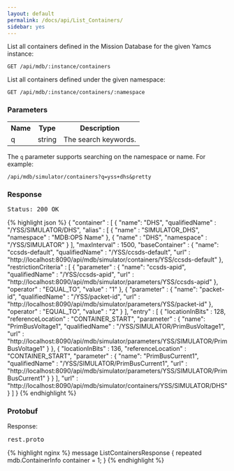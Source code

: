 ```yaml
---
layout: default
permalink: /docs/api/List_Containers/
sidebar: yes
---
```


List all containers defined in the Mission Database for the given Yamcs instance:

    GET /api/mdb/:instance/containers


List all containers defined under the given namespace:

    GET /api/mdb/:instance/containers/:namespace
    

### Parameters

<table class="inline">
  <tr>
    <th>Name</th>
    <th>Type</th>
    <th>Description</th>
  </tr>
  <tr>
    <td class="code">q</td>
    <td class="code">string</td>
    <td>The search keywords.</td>
  </tr>
</table>

The `q` parameter supports searching on the namespace or name. For example:

    /api/mdb/simulator/containers?q=yss+dhs&pretty


### Response

<pre class="header">Status: 200 OK</pre>
{% highlight json %}
{
  "container" : [ {
    "name": "DHS",
    "qualifiedName" : "/YSS/SIMULATOR/DHS",
    "alias" : [ {
      "name" : "SIMULATOR_DHS",
      "namespace" : "MDB:OPS Name"
    }, {
      "name" : "DHS",
      "namespace" : "/YSS/SIMULATOR"
    } ],
    "maxInterval" : 1500,
    "baseContainer" : {
      "name": "ccsds-default",
      "qualifiedName" : "/YSS/ccsds-default",
      "url" : "http://localhost:8090/api/mdb/simulator/containers/YSS/ccsds-default"
    },
    "restrictionCriteria" : [ {
      "parameter" : {
        "name": "ccsds-apid",
        "qualifiedName" : "/YSS/ccsds-apid",
        "url" : "http://localhost:8090/api/mdb/simulator/parameters/YSS/ccsds-apid"
      },
      "operator" : "EQUAL_TO",
      "value" : "1"
    }, {
      "parameter" : {
        "name": "packet-id",
        "qualifiedName" : "/YSS/packet-id",
        "url" : "http://localhost:8090/api/mdb/simulator/parameters/YSS/packet-id"
      },
      "operator" : "EQUAL_TO",
      "value" : "2"
    } ],
    "entry" : [ {
      "locationInBits" : 128,
      "referenceLocation" : "CONTAINER_START",
      "parameter" : {
        "name": "PrimBusVoltage1",
        "qualifiedName" : "/YSS/SIMULATOR/PrimBusVoltage1",
        "url" : "http://localhost:8090/api/mdb/simulator/parameters/YSS/SIMULATOR/PrimBusVoltage1"
      }
    }, {
      "locationInBits" : 136,
      "referenceLocation" : "CONTAINER_START",
      "parameter" : {
        "name": "PrimBusCurrent1",
        "qualifiedName" : "/YSS/SIMULATOR/PrimBusCurrent1",
        "url" : "http://localhost:8090/api/mdb/simulator/parameters/YSS/SIMULATOR/PrimBusCurrent1"
      }
    } ],
    "url" : "http://localhost:8090/api/mdb/simulator/containers/YSS/SIMULATOR/DHS"
  } ]
}
{% endhighlight %}


### Protobuf

Response:

<pre class="r header">rest.proto</pre>

{% highlight nginx %}
message ListContainersResponse {
  repeated mdb.ContainerInfo container = 1;
}
{% endhighlight %}
